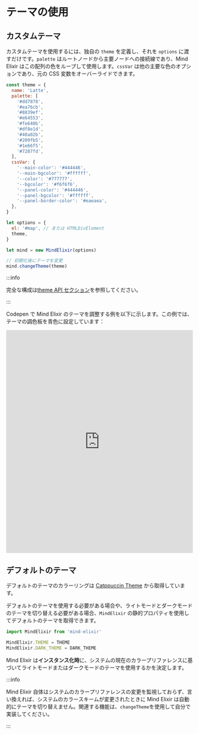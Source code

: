 # テーマの使用

## カスタムテーマ

カスタムテーマを使用するには、独自の `theme` を定義し、それを `options` に渡すだけです。`palette` はルートノードから主要ノードへの接続線であり、Mind Elixir はこの配列の色をループして使用します。`cssVar` は他の主要な色のオプションであり、元の CSS 変数をオーバーライドできます。

```js
const theme = {
  name: 'Latte',
  palette: [
    '#dd7878',
    '#ea76cb',
    '#8839ef',
    '#e64553',
    '#fe640b',
    '#df8e1d',
    '#40a02b',
    '#209fb5',
    '#1e66f5',
    '#7287fd',
  ],
  cssVar: {
    '--main-color': '#444446',
    '--main-bgcolor': '#ffffff',
    '--color': '#777777',
    '--bgcolor': '#f6f6f6',
    '--panel-color': '#444446',
    '--panel-bgcolor': '#ffffff',
    '--panel-border-color': '#eaeaea',
  },
}

let options = {
  el: '#map', // または HTMLDivElement
  theme,
}

let mind = new MindElixir(options)

// 初期化後にテーマを変更
mind.changeTheme(theme)
```

:::info

完全な構成は[theme API セクション](../api/mind-elixir.theme.md)を参照してください。

:::

Codepen で Mind Elixir のテーマを調整する例を以下に示します。この例では、テーマの調色板を青色に設定しています：

<iframe height="600" style="width: 100%;" scrolling="no" title="Mind Elixir 3.x" src="https://codepen.io/ssshooter/embed/oNVwZJw?default-tab=js%2Cresult" frameborder="no" loading="lazy" allowtransparency="true" allowfullscreen="true">
  See the Pen <a href="https://codepen.io/ssshooter/pen/oNVwZJw">
  Mind Elixir 3.x</a> by ssshooter (<a href="https://codepen.io/ssshooter">@ssshooter</a>)
  on <a href="https://codepen.io">CodePen</a>.
</iframe>

## デフォルトのテーマ

デフォルトのテーマのカラーリングは [Catppuccin Theme](https://github.com/catppuccin/catppuccin) から取得しています。

デフォルトのテーマを使用する必要がある場合や、ライトモードとダークモードのテーマを切り替える必要がある場合、`MindElixir` の静的プロパティを使用してデフォルトのテーマを取得できます。

```js
import MindElixir from 'mind-elixir'

MindElixir.THEME = THEME
MindElixir.DARK_THEME = DARK_THEME
```

Mind Elixir は**インスタンス化時**に、システムの現在のカラープリファレンスに基づいてライトモードまたはダークモードのテーマを使用するかを決定します。

:::info

Mind Elixir 自体はシステムのカラープリファレンスの変更を監視しておらず、言い換えれば、システムのカラースキームが変更されたときに Mind Elixir は自動的にテーマを切り替えません。関連する機能は、`changeTheme`を使用して自分で実装してください。

:::
